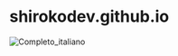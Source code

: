 # shirokodev.github.io
![Completo_italiano](https://github.com/user-attachments/assets/a982939c-f424-4501-887b-82daec6f57c6)
